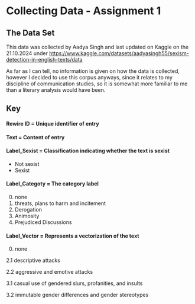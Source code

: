 # Collecting Data - Assignment 1

## The Data Set

This data was collected by Aadya Singh and last updated on Kaggle on the 21.10.2024 under https://www.kaggle.com/datasets/aadyasingh55/sexism-detection-in-english-texts/data

As far as I can tell, no information is given on how the data is collected, however I decided to use this corpus anyways, since it relates to my discipline of communication studies, so it is somewhat more familiar to me than a literary analysis would have been.

## Key

#### Rewire ID = Unique identifier of entry

#### Text = Content of entry

#### Label_Sexist = Classification indicating whether the text is sexist
- Not sexist
- Sexist

#### Label_Categoty = The category label
0. none
1. threats, plans to harm and incitement
2. Derogation
3. Animosity
4. Prejudiced Discussions

#### Label_Vector = Represents a vectorization of the text
0. none

2.1 descriptive attacks
   
2.2 aggressive and emotive attacks

3.1 casual use of gendered slurs, profanities, and insults

3.2 immutable gender differences and gender stereotypes
